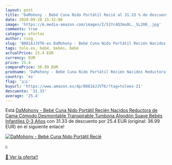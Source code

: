 ```yaml
---
layout: post
title: 'DaMohony - Bebé Cuna Nido Portátil Recié al 31.33 % de descuento'
date: 2020-09-20 15:32:00
image: 'https://m.media-amazon.com/images/I/51Yc4Q3mu0L._SL200_.jpg'
comments: true
category: ofertas
author: ring
slug: 'B0816JJVT6-es DaMohony - Bebé Cuna Nido Portátil Recién Nacidos...'
tags: tole.es, bebé, bebés, bebé
actualPrice: 25.4 EUR
currency: EUR
price: 25.4
comparePrice: 36.99 EUR
prodname: 'DaMohony - Bebé Cuna Nido Portátil Recién Nacidos Reductora de Cama Cómodo Desmontable Transpirable Tumbona Algodón Suave Bebés Infantiles 0-3 Años'
country: 'es'
flag: '🇪🇸'
buyurl: 'https://www.amazon.es/dp/B0816JJVT6/?tag=tolees-21'
descuento: '31.33'
average: '25.4'
---
```


Está [DaMohony - Bebé Cuna Nido Portátil Recién Nacidos Reductora de Cama Cómodo Desmontable Transpirable Tumbona Algodón Suave Bebés Infantiles 0-3 Años](https://www.amazon.es/dp/B0816JJVT6/?tag=tolees-21) con 31.33 de descuento por 25.4 EUR (original: 36.99 EUR) en el siguiente enlace!

[![DaMohony - Bebé Cuna Nido Portátil Recié](https://m.media-amazon.com/images/I/51Yc4Q3mu0L._SL200_.jpg)](https://www.amazon.es/dp/B0816JJVT6/?tag=tolees-21)

ℹ️:


[🛒 Ver la oferta!!](https://www.amazon.es/dp/B0816JJVT6/?tag=tolees-21)
